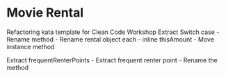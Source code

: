 # Movie Rental
Refactoring kata template for Clean Code Workshop
Extract Switch case
    - Rename method 
    - Rename rental object each
    - inline thisAmount
    - Move instance method

Extract frequentRenterPoints
    - Extract frequent renter point
    - Rename the method
